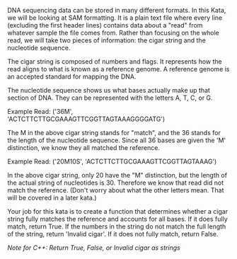 DNA sequencing data can be stored in many different formats. In this Kata, we will be looking at SAM formatting. It is a plain text file where every line (excluding the first header lines) contains data about a "read" from whatever sample the file comes from. Rather than focusing on the whole read, we will take two pieces of information: the cigar string and the nucleotide sequence.

The cigar string is composed of numbers and flags. It represents how the read aligns to what is known as a reference genome. A reference genome is an accepted standard for mapping the DNA. 

The nucleotide sequence shows us what bases actually make up that section of DNA. They can be represented with the letters A, T, C, or G.

Example Read: ('36M', 'ACTCTTCTTGCGAAAGTTCGGTTAGTAAAGGGGATG')

The M in the above cigar string stands for "match", and the 36 stands for the length of the nucleotide sequence. Since all 36 bases are given the 'M' distinction, we know they all matched the reference.

Example Read: ('20M10S',  'ACTCTTCTTGCGAAAGTTCGGTTAGTAAAG')

In the above cigar string, only 20 have the "M" distinction, but the length of the actual string of nucleotides is 30. Therefore we know that read did not match the reference. (Don't worry about what the other letters mean. That will be covered in a later kata.)

Your job for this kata is to create a function that determines whether a cigar string fully matches the reference and accounts for all bases. If it does fully match, return True. If the numbers in the string do not match the full length of the string, return 'Invalid cigar'. If it does not fully match, return False.

*Note for C++: Return True, False, or Invalid cigar as strings*

